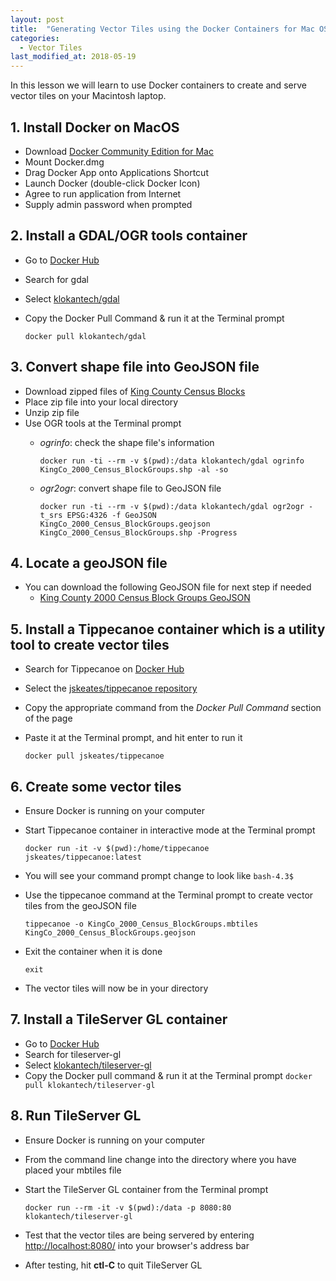 ```yaml
---
layout: post
title:  "Generating Vector Tiles using the Docker Containers for Mac OS"
categories:
  - Vector Tiles
last_modified_at: 2018-05-19
---
```


In this lesson we will learn to use Docker containers to create and serve vector tiles on your Macintosh laptop.
<!--more-->

## 1. Install Docker on MacOS ##

+ Download [Docker Community Edition for Mac](https://store.docker.com/editions/community/docker-ce-desktop-mac)
+ Mount Docker.dmg
+ Drag Docker App onto Applications Shortcut
+ Launch Docker (double-click Docker Icon)
+ Agree to run application from Internet
+ Supply admin password when prompted

## 2. Install a GDAL/OGR tools container ##

+ Go to [Docker Hub](https://hub.docker.com/)
+ Search for gdal
+ Select [klokantech/gdal](https://hub.docker.com/r/klokantech/gdal/)
+ Copy the Docker Pull Command & run it at the Terminal prompt
  
  `docker pull klokantech/gdal`

## 3. Convert shape file into GeoJSON file ##
+ Download zipped files of [King County Census Blocks](https://drive.google.com/open?id=1tgXXA9rZaMXdLL-eqh0GnU4qon6QoRsI)
+ Place zip file into your local directory
+ Unzip zip file
+ Use OGR tools at the Terminal prompt
  + _ogrinfo_: check the shape file's information
  
	  `docker run -ti --rm -v $(pwd):/data klokantech/gdal ogrinfo KingCo_2000_Census_BlockGroups.shp -al -so`
	  
  + _ogr2ogr_: convert shape file to GeoJSON file
  
	  `docker run -ti --rm -v $(pwd):/data klokantech/gdal ogr2ogr -t_srs EPSG:4326 -f GeoJSON KingCo_2000_Census_BlockGroups.geojson KingCo_2000_Census_BlockGroups.shp -Progress`

## 4. Locate a geoJSON file ##
+ You can download the following GeoJSON file for next step if needed
  + [King County 2000 Census Block Groups GeoJSON](https://drive.google.com/open?id=1ofMZSOH34HIMNKqjo0w4H9qzzAukCKQg)

## 5. Install a Tippecanoe container which is a utility tool to create vector tiles ##
* Search for Tippecanoe on [Docker Hub](https://hub.docker.com/)
* Select the [jskeates/tippecanoe repository](https://hub.docker.com/r/jskeates/tippecanoe/)
* Copy the appropriate command from the *Docker Pull Command* section of the page
* Paste it at the Terminal prompt, and hit enter to run it

	`docker pull jskeates/tippecanoe`

## 6. Create some vector tiles ##
+ Ensure Docker is running on your computer
+ Start Tippecanoe container in interactive mode at the Terminal prompt

	`docker run -it -v $(pwd):/home/tippecanoe jskeates/tippecanoe:latest`

+ You will see your command prompt change to look like `bash-4.3$`
+ Use the tippecanoe command at the Terminal prompt to create vector tiles from the geoJSON file

	`tippecanoe -o KingCo_2000_Census_BlockGroups.mbtiles KingCo_2000_Census_BlockGroups.geojson`
	
+ Exit the container when it is done

	`exit`
	
+ The vector tiles will now be in your directory

## 7. Install a TileServer GL container ##
+ Go to [Docker Hub](https://hub.docker.com/)
+ Search for tileserver-gl
+ Select [klokantech/tileserver-gl](https://hub.docker.com/r/klokantech/tileserver-gl/)
+ Copy the Docker pull command & run it at the Terminal prompt
  `docker pull klokantech/tileserver-gl`

## 8. Run TileServer GL <a name='starttileserver'></a> ##
+ Ensure Docker is running on your computer
+ From the command line change into the directory where you have placed your mbtiles file
+ Start the TileServer GL container from the Terminal prompt

    `docker run --rm -it -v $(pwd):/data -p 8080:80 klokantech/tileserver-gl`

+ Test that the vector tiles are being servered by entering [http://localhost:8080/](http://localhost:8080) into your browser's address bar
+ After testing, hit __ctl-C__ to quit TileServer GL
